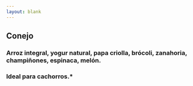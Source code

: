 ```yaml
---
layout: blank
---
```

<turbo-frame id="the_pit" loading="lazy" >
  <div style="background-image: url('../../assets/img/circles/escarapela_conejo.jpg')"
  class="bg-cover rounded-full animate-fade-in-down" 
  >
    <div class="escarapela border-naranja-300">
    <h2 class="text-4xl">Conejo</h2>
      <h3 class="py-2 mx-8 text-xl font-bold text-center">
        Arroz integral, yogur natural, papa criolla, brócoli, zanahoria, champiñones, espinaca, melón.
      </h3>
      <h3 class="mx-8 text-xl">Ideal para cachorros.*</h3>
    </div>
  </div>
</turbo-frame>
